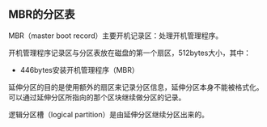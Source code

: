 ## MBR的分区表
MBR（master boot record）主要开机记录区：处理开机管理程序。

开机管理程序记录区与分区表放在磁盘的第一个扇区，512bytes大小，其中：
- 446bytes安装开机管理程序（MBR）

延伸分区的目的是使用额外的扇区来记录分区信息，延伸分区本身不能被格式化。可以通过延伸分区所指向的那个区块继续做分区的记录。

逻辑分区槽（logical partition）是由延伸分区继续分区出来的。